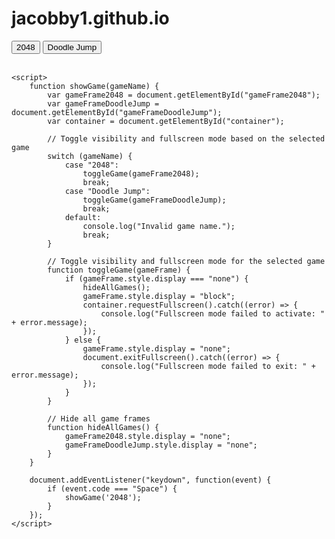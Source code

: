 # jacobby1.github.io
<html>
<head>
    <title>Show Games</title>
    <style>
        .gameFrame {
            width: 100%;
            height: 100%;
        }
    </style>
</head>
<body>
    <button onclick="showGame('2048')">2048</button>
    <button onclick="showGame('Doodle Jump')">Doodle Jump</button>
    <br><br>
    <div id="container">
        <iframe id="gameFrame2048" class="gameFrame" src="https://play2048.co/" style="display: none;"></iframe>
        <iframe id="gameFrameDoodleJump" class="gameFrame" src="https://www.doodlejump.org/" style="display: none;"></iframe>
    </div>

    <script>
        function showGame(gameName) {
            var gameFrame2048 = document.getElementById("gameFrame2048");
            var gameFrameDoodleJump = document.getElementById("gameFrameDoodleJump");
            var container = document.getElementById("container");

            // Toggle visibility and fullscreen mode based on the selected game
            switch (gameName) {
                case "2048":
                    toggleGame(gameFrame2048);
                    break;
                case "Doodle Jump":
                    toggleGame(gameFrameDoodleJump);
                    break;
                default:
                    console.log("Invalid game name.");
                    break;
            }

            // Toggle visibility and fullscreen mode for the selected game
            function toggleGame(gameFrame) {
                if (gameFrame.style.display === "none") {
                    hideAllGames();
                    gameFrame.style.display = "block";
                    container.requestFullscreen().catch((error) => {
                        console.log("Fullscreen mode failed to activate: " + error.message);
                    });
                } else {
                    gameFrame.style.display = "none";
                    document.exitFullscreen().catch((error) => {
                        console.log("Fullscreen mode failed to exit: " + error.message);
                    });
                }
            }

            // Hide all game frames
            function hideAllGames() {
                gameFrame2048.style.display = "none";
                gameFrameDoodleJump.style.display = "none";
            }
        }

        document.addEventListener("keydown", function(event) {
            if (event.code === "Space") {
                showGame('2048');
            }
        });
    </script>
</body>
</html>
